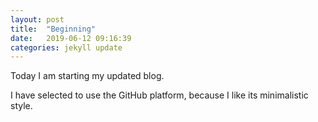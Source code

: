 ```yaml
---
layout: post
title:  "Beginning"
date:   2019-06-12 09:16:39
categories: jekyll update
---
```

Today I am starting my updated blog.

I have selected to use the GitHub platform, because I like its minimalistic style.